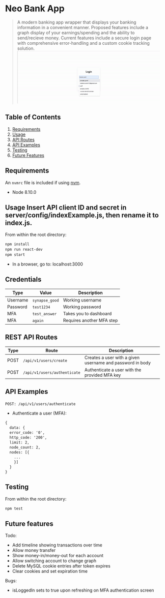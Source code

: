 # Neo Bank App

> A modern banking app wrapper that displays your banking information in a convenient manner. Proposed features include a graph display of your earnings/spending and the ability to send/recieve money. Current features include a secure login page with comprehensive error-handling and a custom cookie tracking solution. 
![Example demo](demo/demo.gif)  
## Table of Contents

1. [Requirements](#requirements)
2. [Usage](#Usage)
3. [API Routes](#REST-API-Routes)
4. [API Examples](#API-Examples)
5. [Testing](#Testing)
6. [Future Features](#Future-features)

## Requirements

An `nvmrc` file is included if using [nvm](https://github.com/creationix/nvm).

- Node 8.10.0

## Usage Insert API client ID and secret in server/config/indexExample.js, then rename it to index.js.
 
From within the root directory:
```sh
npm install
npm run react-dev
npm start
```
- In a browser, go to: localhost:3000

## Credentials
| Type  | Value | Description |
| ------------- | ------------- |------------- |
| Username  | ```synapse_good```  | Working username |
| Password  | ```test1234```  | Working password |
| MFA  | ```test_answer```  | Takes you to dashboard |
| MFA  | ```again```  | Requires another MFA step |

## REST API Routes

| Type  | Route | Description |
| ------------- | ------------- |------------- |
| POST  | ```/api/v1/users/create```  | Creates a user with a given username and password in body |
| POST  | ```/api/v1/users/authenticate```  | Authenticate a user with the provided MFA key |
## API Examples

```POST: /api/v1/users/authenticate```
- Authenticate a user (MFA):
```
{
  data: {
  error_code: '0',
  http_code: '200',
  limit: 2,
  node_count: 2,
  nodes: [{
    ...
    }]
  }
}
  ```

## Testing

From within the root directory:
```sh
npm test
```

## Future features
Todo:
  - Add timeline showing transactions over time
  - Allow money transfer
  - Show money-in/money-out for each account
  - Allow switching account to change graph
  - Delete MySQL cookie entries after token expires
  - Clear cookies and set expiration time

Bugs:
  - isLoggedIn sets to true upon refreshing on MFA authentication screen
